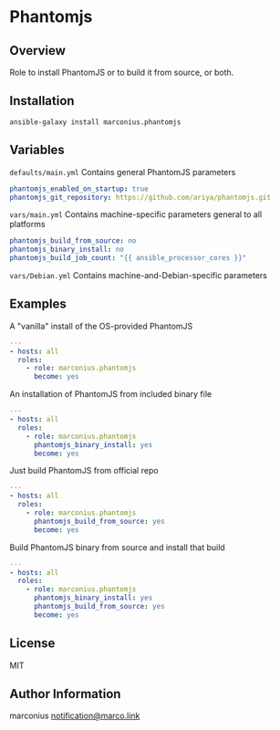 Phantomjs
=========


Overview
--------

Role to install PhantomJS or to build it from source, or both.

Installation
------------

```
ansible-galaxy install marconius.phantomjs
```

Variables
---------

`defaults/main.yml` Contains general PhantomJS parameters

```yaml
phantomjs_enabled_on_startup: true
phantomjs_git_repository: https://github.com/ariya/phantomjs.git
```

`vars/main.yml` Contains machine-specific parameters general to all platforms

```yaml
phantomjs_build_from_source: no
phantomjs_binary_install: no
phantomjs_build_job_count: "{{ ansible_processor_cores }}"
```

`vars/Debian.yml` Contains machine-and-Debian-specific parameters



Examples
--------

A "vanilla" install of the OS-provided PhantomJS

```yaml
---
- hosts: all
  roles:
    - role: marconius.phantomjs
      become: yes
```

An installation of PhantomJS from included binary file
```yaml
---
- hosts: all
  roles:
    - role: marconius.phantomjs
      phantomjs_binary_install: yes
      become: yes
```

Just build PhantomJS from official repo
```yaml
---
- hosts: all
  roles:
    - role: marconius.phantomjs
      phantomjs_build_from_source: yes
      become: yes
```

Build PhantomJS binary from source and install that build
```yaml
---
- hosts: all
  roles:
    - role: marconius.phantomjs
      phantomjs_binary_install: yes
      phantomjs_build_from_source: yes
      become: yes
```

License
-------

MIT


Author Information
------------------

marconius <notification@marco.link>

